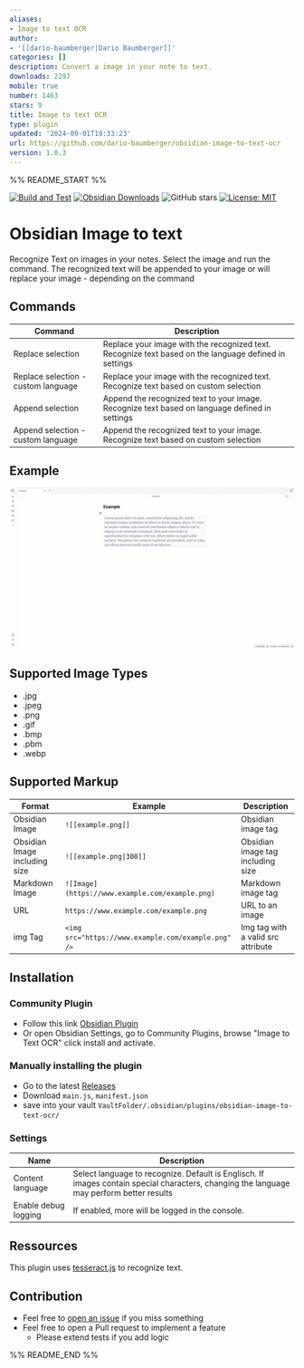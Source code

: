 ```yaml
---
aliases:
- Image to text OCR
author:
- '[[dario-baumberger|Dario Baumberger]]'
categories: []
description: Convert a image in your note to text.
downloads: 2297
mobile: true
number: 1463
stars: 9
title: Image to text OCR
type: plugin
updated: '2024-09-01T19:33:23'
url: https://github.com/dario-baumberger/obsidian-image-to-text-ocr
version: 1.0.3
---
```


%% README_START %%

[![Build and Test](https://github.com/dario-baumberger/obsidian-image-to-text-ocr/actions/workflows/build.yml/badge.svg)](https://github.com/dario-baumberger/obsidian-image-to-text-ocr/actions/workflows/build.yml)
[![Obsidian Downloads](https://img.shields.io/badge/dynamic/json?color=7e6ad6&labelColor=34208c&label=Obsidian%20Downloads&query=$['image-to-text-ocr'].downloads&url=https://raw.githubusercontent.com/obsidianmd/obsidian-releases/master/community-plugin-stats.json&)](obsidian://show-plugin?id=image-to-text-ocr)
![GitHub stars](https://img.shields.io/github/stars/dario-baumberger/obsidian-image-to-text-ocr?style=flat)
[![License: MIT](https://img.shields.io/badge/License-MIT-yellow.svg)](https://github.com/dario-baumberger/obsidian-image-to-text-ocr/blob/master/LICENCE)

# Obsidian Image to text

Recognize Text on images in your notes. Select the image and run the command. The recognized text will be appended to your image or will replace your image - depending on the command

## Commands

| Command                             | Description                                                                                           |
| ----------------------------------- | ----------------------------------------------------------------------------------------------------- |
| Replace selection                   | Replace your image with the recognized text. Recognize text based on the language defined in settings |
| Replace selection - custom language | Replace your image with the recognized text. Recognize text based on custom selection                 |
| Append selection                    | Append the recognized text to your image. Recognize text based on language defined in settings        |
| Append selection - custom language  | Append the recognized text to your image. Recognize text based on custom selection                    |

## Example

![Lorem ipsum Animated](https://raw.githubusercontent.com/dario-baumberger/obsidian-image-to-text-ocr/HEAD/demo/loremipsum.gif)

## Supported Image Types

-   .jpg
-   .jpeg
-   .png
-   .gif
-   .bmp
-   .pbm
-   .webp

## Supported Markup

| Format                        | Example                                             | Description                        |
| ----------------------------- | --------------------------------------------------- | ---------------------------------- |
| Obsidian Image                | `![[example.png]]`                                  | Obsidian image tag                 |
| Obsidian Image including size | `![[example.png\|300]]`                             | Obsidian image tag including size  |
| Markdown Image                | `![Image](https://www.example.com/example.png)`     | Markdown image tag                 |
| URL                           | `https://www.example.com/example.png`               | URL to an image                    |
| img Tag                       | `<img src="https://www.example.com/example.png" />` | Img tag with a valid src attribute |

## Installation

### Community Plugin

-   Follow this link [Obsidian Plugin](https://obsidian.md/plugins?id=image-to-text-ocr)
-   Or open Obsidian Settings, go to Community Plugins, browse "Image to Text OCR" click install and activate.

### Manually installing the plugin

-   Go to the latest [Releases](https://github.com/dario-baumberger/obsidian-image-to-text-ocr/releases)
-   Download `main.js`, `manifest.json`
-   save into your vault `VaultFolder/.obsidian/plugins/obsidian-image-to-text-ocr/`

### Settings

| Name                 | Description                                                                                                                               |
| -------------------- | ----------------------------------------------------------------------------------------------------------------------------------------- |
| Content language     | Select language to recognize. Default is Englisch. If images contain special characters, changing the language may perform better results |
| Enable debug logging | If enabled, more will be logged in the console.                                                                                           |

## Ressources

This plugin uses [tesseract.js](https://github.com/naptha/tesseract.js/) to recognize text.

## Contribution

-   Feel free to [open an issue](https://github.com/dario-baumberger/obsidian-image-to-text-ocr/issues) if you miss something
-   Feel free to open a Pull request to implement a feature
    -   Please extend tests if you add logic


%% README_END %%